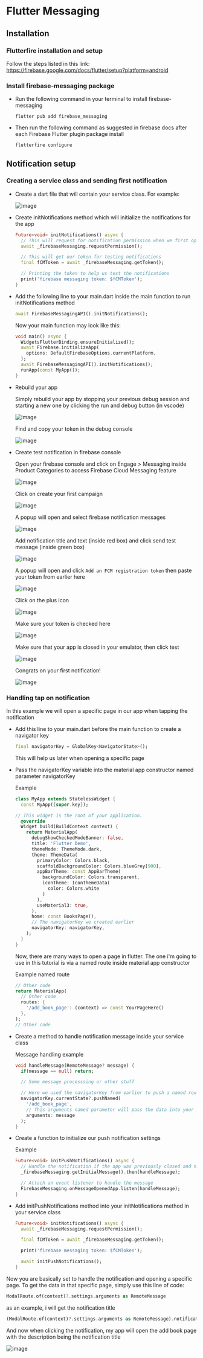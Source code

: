 # Flutter Messaging

## Installation

### Flutterfire installation and setup

Follow the steps listed in this link: https://firebase.google.com/docs/flutter/setup?platform=android

### Install firebase-messaging package

- Run the following command in your terminal to install firebase-messaging

  ```
  flutter pub add firebase_messaging
  ```

- Then run the following command as suggested in firebase docs after each Firebase Flutter plugin package install

  ```
  flutterfire configure
  ```

## Notification setup

### Creating a service class and sending first notification

- Create a dart file that will contain your service class. For example:
  
  ![image](https://github.com/Tugas-PPB/flutter-book-collection-notification/assets/114855785/b0610c7b-367d-4c6f-9c7c-2f8d08463369)

- Create initNotifications method which will initialize the notifications for the app

  ```dart
  Future<void> initNotifications() async {
    // This will request for notification permission when we first opened the app
    await _firebaseMessaging.requestPermission();

    // This will get our token for testing notifications
    final fCMToken = await _firebaseMessaging.getToken();

    // Printing the token to help us test the notifications
    print('firebase messaging token: $fCMToken');
  }
  ```

- Add the following line to your main.dart inside the main function to run initNotifications method

  ```dart
  await FirebaseMessagingAPI().initNotifications();
  ```

  Now your main function may look like this:

  ```dart
  void main() async {
    WidgetsFlutterBinding.ensureInitialized();
    await Firebase.initializeApp(
      options: DefaultFirebaseOptions.currentPlatform,
    );
    await FirebaseMessagingAPI().initNotifications();
    runApp(const MyApp());
  }
  ```

- Rebuild your app

  Simply rebuild your app by stopping your previous debug session and starting a new one by clicking the run and debug button (in vscode)

  ![image](https://github.com/Tugas-PPB/flutter-book-collection-notification/assets/114855785/09f11d83-33e6-47b8-bdb5-b75ace31ba2e)

  Find and copy your token in the debug console

  ![image](https://github.com/Tugas-PPB/flutter-book-collection-notification/assets/114855785/51bb1416-0c73-410c-8b4c-b6e5cc666511)

- Create test notification in firebase console

  Open your firebase console and click on Engage > Messaging inside Product Categories to access Firebase Cloud Messaging feature

  ![image](https://github.com/Tugas-PPB/flutter-book-collection-notification/assets/114855785/5f3c31ce-d5e4-443d-9102-eb22a555f1e2)

  Click on create your first campaign

  ![image](https://github.com/Tugas-PPB/flutter-book-collection-notification/assets/114855785/c25f5cb4-84f5-47e9-b914-a77c39629abe)

  A popup will open and select firebase notification messages

  ![image](https://github.com/Tugas-PPB/flutter-book-collection-notification/assets/114855785/5008bb86-c18b-4f47-b6e7-b18e18aa9805)

  Add notification title and text (inside red box) and click send test message (inside green box)

  ![image](https://github.com/Tugas-PPB/flutter-book-collection-notification/assets/114855785/40fe38eb-11be-4bf9-8ef3-0754e093b5fe)

  A popup will open and click `Add an FCM registration token` then paste your token from earlier here

  ![image](https://github.com/Tugas-PPB/flutter-book-collection-notification/assets/114855785/104bec9b-97ee-4585-93e4-b38a05a7221c)

  Click on the plus icon

  ![image](https://github.com/Tugas-PPB/flutter-book-collection-notification/assets/114855785/98640a51-64e4-4875-97f9-3e86ed4f58d6)

  Make sure your token is checked here

  ![image](https://github.com/Tugas-PPB/flutter-book-collection-notification/assets/114855785/06cee1e7-2da4-4435-b4a9-a17729f3a754)

  Make sure that your app is closed in your emulator, then click test

  ![image](https://github.com/Tugas-PPB/flutter-book-collection-notification/assets/114855785/28d0ff10-bfd7-4c25-942b-6c30c96ebf33)

  Congrats on your first notification!

  ![image](https://github.com/Tugas-PPB/flutter-book-collection-notification/assets/114855785/e496244b-7d88-484c-8725-d0149ed32bb0)

### Handling tap on notification

In this example we will open a specific page in our app when tapping the notification

- Add this line to your main.dart before the main function to create a navigator key

  ```dart
  final navigatorKey = GlobalKey<NavigatorState>();
  ```

  This will help us later when opening a specific page
  
- Pass the navigatorKey variable into the material app constructor named parameter navigatorKey

  Example

  ```dart
  class MyApp extends StatelessWidget {
    const MyApp({super.key});

  // This widget is the root of your application.
    @override
    Widget build(BuildContext context) {
      return MaterialApp(
        debugShowCheckedModeBanner: false,
        title: 'Flutter Demo',
        themeMode: ThemeMode.dark,
        theme: ThemeData(
          primaryColor: Colors.black,
          scaffoldBackgroundColor: Colors.blueGrey[900],
          appBarTheme: const AppBarTheme(
            backgroundColor: Colors.transparent,
            iconTheme: IconThemeData(
              color: Colors.white
            )
          ),
          useMaterial3: true,
        ),
        home: const BooksPage(),
        // The navigatorKey we created earlier
        navigatorKey: navigatorKey,
      );
    }
  }
  ```

  Now, there are many ways to open a page in flutter. The one i'm going to use in this tutorial is via a named route inside material app constructor

  Example named route

  ```dart
  // Other code
  return MaterialApp(
    // Other code
    routes: {
      '/add_book_page': (context) => const YourPageHere()
    },
  );
  // Other code
  ```

- Create a method to handle notification message inside your service class

  Message handling example
  
  ```dart
  void handleMessage(RemoteMessage? message) {
    if(message == null) return;

    // Some message processsing or other stuff

    // Here we used the navigatorKey from earlier to push a named route for our desired page
    navigatorKey.currentState?.pushNamed(
      '/add_book_page',
      // This arguments named parameter will pass the data into your page
      arguments: message
    );
  }
  ```

- Create a function to initialize our push notification settings

  Example

  ```dart
  Future<void> initPushNotifications() async {
    // Handle the notification if the app was previously closed and now opened
    _firebaseMessaging.getInitialMessage().then(handleMessage);

    // Attach an event listener to handle the message
    FirebaseMessaging.onMessageOpenedApp.listen(handleMessage);
  }
  ```

- Add initPushNotifications method into your initNotifications method in your service class

  ```dart
  Future<void> initNotifications() async {
    await _firebaseMessaging.requestPermission();

    final fCMToken = await _firebaseMessaging.getToken();

    print('firebase messaging token: $fCMToken');

    await initPushNotifications();
  }
  ```

Now you are basically set to handle the notification and opening a specific page. To get the data in that specific page, simply use this line of code:

```dart
ModalRoute.of(context)?.settings.arguments as RemoteMessage
```

as an example, i will get the notification title

```dart
(ModalRoute.of(context)?.settings.arguments as RemoteMessage).notification?.title
```

And now when clicking the notification, my app will open the add book page with the description being the notification title

![image](https://github.com/Tugas-PPB/flutter-book-collection-notification/assets/114855785/010132c7-c831-4f97-a4a2-7493744dab9c)

  






  





  



  


